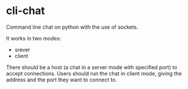 # cli-chat
Command line chat on python with the use of sockets.

It works in two modes:
* srever
* client

There should be a host (a chat in a server mode with specified port) to accept connections. Users should run the chat in client mode, giving the address and the port they want to connect to.
